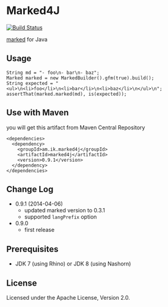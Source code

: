 # Marked4J

[![Build Status](https://travis-ci.org/making/marked4j.svg?branch=master)](https://travis-ci.org/making/marked4j)

[marked](https://github.com/chjj/marked) for Java

## Usage

    String md = "- foo\n- bar\n- baz";
    Marked marked = new MarkedBuilder().gfm(true).build();
    String expected = "<ul>\n<li>foo</li>\n<li>bar</li>\n<li>baz</li>\n</ul>\n";
    assertThat(marked.marked(md), is(expected));

## Use with Maven

you will get this artifact from Maven Central Repository

    <dependencies>
      <dependency>
        <groupId>am.ik.marked4j</groupId>
        <artifactId>marked4j</artifactId>
        <version>0.9.1</version>
      </dependency>
    </dependencies>

## Change Log

* 0.9.1 (2014-04-06)
  * updated marked version to 0.3.1
  * supported `langPrefix` option
* 0.9.0
  * first release

## Prerequisites

* JDK 7 (using Rhino) or JDK 8 (using Nashorn) 

## License

Licensed under the Apache License, Version 2.0.
